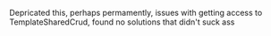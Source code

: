 Depricated this, perhaps permamently, issues with getting access to TemplateSharedCrud, found no solutions that didn't suck ass